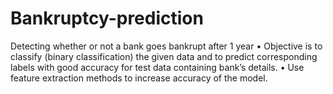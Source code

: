 # Bankruptcy-prediction
Detecting whether or not a bank goes bankrupt after 1 year
• Objective is to classify (binary classification) the given data and to
predict corresponding labels with good accuracy for test data containing
bank’s details.
• Use feature extraction methods to increase accuracy of the model.

